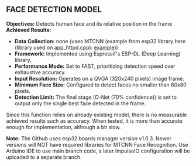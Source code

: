 ## FACE DETECTION MODEL

**Objectives:** Detects human face and its relative position in the frame
**Achieved Results:**
- **Data Collection:** none (uses MTCNN (example from esp32 library here (library used on app_httpd.cpp): [example](https://github.com/espressif/arduino-esp32/tree/07390157dfd968ad79449af1d98a2406302c8c33/libraries/ESP32/examples/Camera/CameraWebServer)))
- **Framework:** Implemented using Espressif's ESP-DL (Deep Learning) library.
- **Performance Mode:** Set to FAST, prioritizing detection speed over exhaustive accuracy.
- **Input Resolution:** Operates on a QVGA (320x240 pixels) image frame.
- **Minimum Face Size:** Configured to detect faces no smaller than 80x80 pixels.
- **Detection Limit:** The final stage (O-Net (70% confidence)) is set to output only the single best face detected in the frame.

Since this function relies on already existing model, there is no measurable achieved results such as accuracy. When tested, it is more than accurate enough for implementation, although a bit slow.

**Note:** The Github uses esp32 boards manager version v1.0.3. Newer versions will NOT have required libraries for MTCNN Face Recognition. Use Arduino IDE to use main branch code, a later ImpulseIO configuration will be uploaded to a separate branch.
